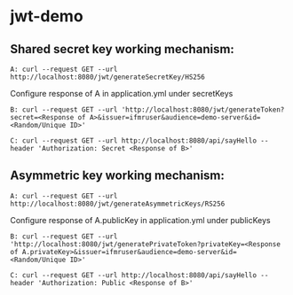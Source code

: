 # jwt-demo

## Shared secret key working mechanism:

    A: curl --request GET --url http://localhost:8080/jwt/generateSecretKey/HS256

Configure response of A in application.yml under secretKeys

    B: curl --request GET --url 'http://localhost:8080/jwt/generateToken?secret=<Response of A>&issuer=ifmruser&audience=demo-server&id=<Random/Unique ID>'

    C: curl --request GET --url http://localhost:8080/api/sayHello --header 'Authorization: Secret <Response of B>'

## Asymmetric key working mechanism:

    A: curl --request GET --url http://localhost:8080/jwt/generateAsymmetricKeys/RS256

Configure response of A.publicKey in application.yml under publicKeys

    B: curl --request GET --url 'http://localhost:8080/jwt/generatePrivateToken?privateKey=<Response of A.privateKey>&issuer=ifmruser&audience=demo-server&id=<Random/Unique ID>'

    C: curl --request GET --url http://localhost:8080/api/sayHello --header 'Authorization: Public <Response of B>'